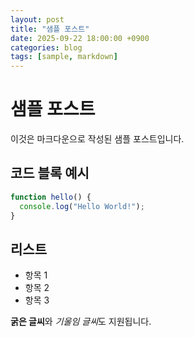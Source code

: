 ```yaml
---
layout: post
title: "샘플 포스트"
date: 2025-09-22 18:00:00 +0900
categories: blog
tags: [sample, markdown]
---
```


# 샘플 포스트

이것은 마크다운으로 작성된 샘플 포스트입니다.

## 코드 블록 예시

```javascript
function hello() {
  console.log("Hello World!");
}
```

## 리스트

- 항목 1
- 항목 2
- 항목 3

**굵은 글씨**와 *기울임 글씨*도 지원됩니다.
